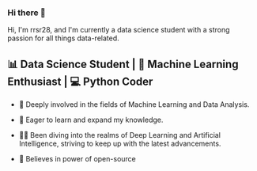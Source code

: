 ### Hi there 👋

Hi, I'm rrsr28, and I'm currently a data science student with a strong passion for all things data-related.

📊 Data Science Student | 🤖 Machine Learning Enthusiast | 💻 Python Coder
----------------------------------------------------------------------------

- 🔭 Deeply involved in the fields of Machine Learning and Data Analysis.
  
- 🌱 Eager to learn and expand my knowledge.

- 👨‍🚀 Been diving into the realms of Deep Learning and Artificial Intelligence, striving to keep up with the latest advancements.
 
- 👯 Believes in power of open-source
